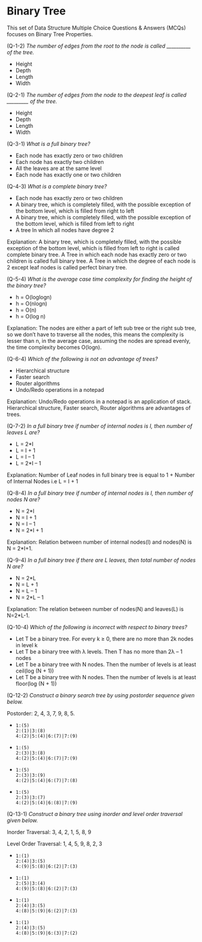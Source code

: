 # Binary Tree

This set of Data Structure Multiple Choice Questions & Answers (MCQs) focuses on Binary Tree Properties.

(Q-1-2) *The number of edges from the root to the node is called __________ of the tree.*

- Height
- Depth
- Length
- Width

(Q-2-1) *The number of edges from the node to the deepest leaf is called _________ of the tree.*

- Height
- Depth
- Length
- Width

(Q-3-1) *What is a full binary tree?*

- Each node has exactly zero or two children
- Each node has exactly two children
- All the leaves are at the same level
- Each node has exactly one or two children

(Q-4-3) *What is a complete binary tree?*

- Each node has exactly zero or two children
- A binary tree, which is completely filled, with the possible exception of the bottom level, which is filled from right to left
- A binary tree, which is completely filled, with the possible exception of the bottom level, which is filled from left to right
- A tree In which all nodes have degree 2

Explanation: A binary tree, which is completely filled, with the possible exception of the bottom level, which is filled from left to right is called complete binary tree. A Tree in which each node has exactly zero or two children is called full binary tree. A Tree in which the degree of each node is 2 except leaf nodes is called perfect binary tree.

(Q-5-4) *What is the average case time complexity for finding the height of the binary tree?*

- h = O(loglogn)
- h = O(nlogn)
- h = O(n)
- h = O(log n)

Explanation: The nodes are either a part of left sub tree or the right sub tree, so we don’t have to traverse all the nodes, this means the complexity is lesser than n, in the average case, assuming the nodes are spread evenly, the time complexity becomes O(logn).

(Q-6-4) *Which of the following is not an advantage of trees?*

- Hierarchical structure
- Faster search
- Router algorithms
- Undo/Redo operations in a notepad

Explanation: Undo/Redo operations in a notepad is an application of stack. Hierarchical structure, Faster search, Router algorithms are advantages of trees.

(Q-7-2) *In a full binary tree if number of internal nodes is I, then number of leaves L are?*

- L = 2*I
- L = I + 1
- L = I – 1
- L = 2*I – 1

Explanation: Number of Leaf nodes in full binary tree is equal to 1 + Number of Internal Nodes i.e L = I + 1

(Q-8-4) *In a full binary tree if number of internal nodes is I, then number of nodes N are?*

- N = 2*I
- N = I + 1
- N = I – 1
- N = 2*I + 1

Explanation: Relation between number of internal nodes(I) and nodes(N) is N = 2*I+1.

(Q-9-4) *In a full binary tree if there are L leaves, then total number of nodes N are?*

- N = 2*L
- N = L + 1
- N = L – 1
- N = 2*L – 1

Explanation: The relation between number of nodes(N) and leaves(L) is N=2*L-1.

(Q-10-4) *Which of the following is incorrect with respect to binary trees?*

- Let T be a binary tree. For every k ≥ 0, there are no more than 2k nodes in level k
- Let T be a binary tree with λ levels. Then T has no more than 2λ – 1 nodes
- Let T be a binary tree with N nodes. Then the number of levels is at least ceil(log (N + 1))
- Let T be a binary tree with N nodes. Then the number of levels is at least floor(log (N + 1))

(Q-12-2) *Construct a binary search tree by using postorder sequence given below.*

Postorder: 2, 4, 3, 7, 9, 8, 5.

- 
  ~~~[tree](itemShape=circle,itemSize=30,height=200,width=300)
  1:(5)
  2:(1)|3:(8)
  4:(2)|5:(4)|6:(7)|7:(9)
  ~~~

- 
  ~~~[tree](itemShape=circle,itemSize=30,height=200,width=300)
  1:(5)
  2:(3)|3:(8)
  4:(2)|5:(4)|6:(7)|7:(9)
  ~~~

- 
  ~~~[tree](itemShape=circle,itemSize=30,height=200,width=300)
  1:(5)
  2:(3)|3:(9)
  4:(2)|5:(4)|6:(7)|7:(8)
  ~~~

- 
  ~~~[tree](itemShape=circle,itemSize=30,height=200,width=300)
  1:(5)
  2:(3)|3:(7)
  4:(2)|5:(4)|6:(8)|7:(9)
  ~~~

(Q-13-1) *Construct a binary tree using inorder and level order traversal given below.*

Inorder Traversal: 3, 4, 2, 1, 5, 8, 9

Level Order Traversal: 1, 4, 5, 9, 8, 2, 3

- 
  ~~~[tree](itemShape=circle,itemSize=30,height=200,width=300)
  1:(1)
  2:(4)|3:(5)
  4:(9)|5:(8)|6:(2)|7:(3)
  ~~~

- 
  ~~~[tree](itemShape=circle,itemSize=30,height=200,width=300)
  1:(1)
  2:(5)|3:(4)
  4:(9)|5:(8)|6:(2)|7:(3)
  ~~~

- 
  ~~~[tree](itemShape=circle,itemSize=30,height=200,width=300)
  1:(1)
  2:(4)|3:(5)
  4:(8)|5:(9)|6:(2)|7:(3)
  ~~~

- 
  ~~~[tree](itemShape=circle,itemSize=30,height=200,width=300)
  1:(1)
  2:(4)|3:(5)
  4:(8)|5:(9)|6:(3)|7:(2)
  ~~~
